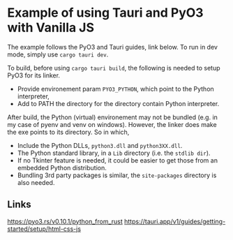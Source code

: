 # Example of using Tauri and PyO3 with Vanilla JS
The example follows the PyO3 and Tauri guides, link below.
To run in dev mode, simply use `cargo tauri dev`.

To build, before using `cargo tauri build`, the following is needed to setup PyO3 for its linker.
- Provide environement param `PYO3_PYTHON`, which point to the Python interpreter,
- Add to PATH the directory for the directory contain Python interpreter.

After build, the Python (virtual) environement may not be bundled (e.g. in my case of pyenv and venv on windows).
However, the linker does make the exe points to its directory. So in which,
- Include the Python DLLs, `python3.dll` and `python3XX.dll`.
- The Python standard library, in a `Lib` directory (i.e. the `stdlib dir`).
- If no Tkinter feature is needed, it could be easier to get those from an embedded Python distribution.
- Bundling 3rd party packages is similar, the `site-packages` directory is also needed.

## Links
https://pyo3.rs/v0.10.1/python_from_rust
https://tauri.app/v1/guides/getting-started/setup/html-css-js

